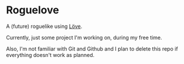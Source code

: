 Roguelove
=========

A (future) roguelike using [Löve](https://love2d.org/).

Currently, just some project I'm working on, during my free time.

Also, I'm not familiar with Git and Github and I plan to delete this repo if everything doesn't work as planned.